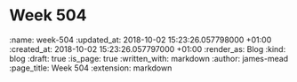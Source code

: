 Week 504
========

<!-- add content here -->

:name: week-504
:updated_at: 2018-10-02 15:23:26.057798000 +01:00
:created_at: 2018-10-02 15:23:26.057797000 +01:00
:render_as: Blog
:kind: blog
:draft: true
:is_page: true
:written_with: markdown
:author: james-mead
:page_title: Week 504
:extension: markdown
